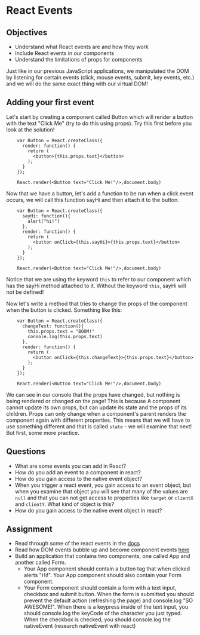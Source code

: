 # React Events

## Objectives

- Understand what React events are and how they work
- Include React events in our components
- Understand the limitations of props for components 

Just like in our previous JavaScript applications, we manipulated the DOM by listening for certain events (click, mouse events, submit, key events, etc.) and we will do the same exact thing with our virtual DOM!

## Adding your first event

Let's start by creating a component called Button which will render a button with the text "Click Me" (try to do this using props). Try this first before you look at the solution!

```
    var Button = React.createClass({
      render: function() {
        return (
          <button>{this.props.text}</button>
        );
      }
    });

    React.render(<Button text="Click Me!"/>,document.body)
```

Now that we have a button, let's add a function to be run when a click event occurs, we will call this function sayHi and then attach it to the button.

```
    var Button = React.createClass({
      sayHi: function(){
        alert("hi!")
      },
      render: function() {
        return (
          <button onClick={this.sayHi}>{this.props.text}</button>
        );
      }
    });

    React.render(<Button text="Click Me!"/>,document.body)
```

Notice that we are using the keyword `this` to refer to our component which has the sayHi method attached to it. Without the keyword `this`, sayHi will not be defined!

Now let's write a method that tries to change the props of the component when the button is clicked. Something like this:

```
    var Button = React.createClass({
      changeText: function(){
        this.props.text = "BOOM!"
        console.log(this.props.text)
      },
      render: function() {
        return (
          <button onClick={this.changeText}>{this.props.text}</button>
        );
      }
    });

    React.render(<Button text="Click Me!"/>,document.body)
```

We can see in our console that the props have changed, but nothing is being rendered or changed on the page! This is because A component cannot update its own props, but can update its state and the props of its children. Props can only change when a component's parent renders the component again with different properties. This means that we will have to use something different and that is called `state` - we will examine that next! But first, some more practice.

## Questions 

* What are some events you can add in React?
* How do you add an event to a component in react?
* How do you gain access to the native event object?
* When you trigger a react event, you gain access to an event object, but when you examine that object you will see that many of the values are `null` and that you can not get access to properties like `target` or `clientX` and `clientY`. What kind of object is this? 
* How do you gain access to the native event object in react?

## Assignment

* Read through some of the react events in the [docs](https://facebook.github.io/react/docs/events.html)
* Read how DOM events bubble up and become component events [here](http://www.newmediacampaigns.com/blog/react-bubble-events) 
* Build an application that contains two components, one called App and another called Form. 
    * Your App component should contain a button tag that when clicked alerts "Hi!". Your App component should also contain your Form component.
    * Your Form component should contain a form with a text input, checkbox and submit button. When the form is submitted you should prevent the default action (refreshing the page) and console.log "SO AWESOME!". When there is a keypress inside of the text input, you should console.log the keyCode of the character you just typed. When the checkbox is checked, you should console.log the nativeEvent (research nativeEvent with react)


